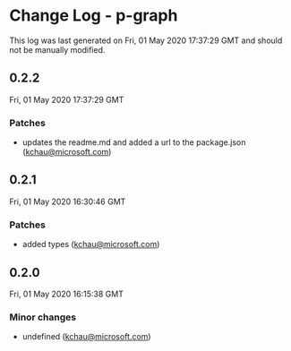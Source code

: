 # Change Log - p-graph

This log was last generated on Fri, 01 May 2020 17:37:29 GMT and should not be manually modified.

<!-- Start content -->

## 0.2.2

Fri, 01 May 2020 17:37:29 GMT

### Patches

- updates the readme.md and added a url to the package.json (kchau@microsoft.com)

## 0.2.1

Fri, 01 May 2020 16:30:46 GMT

### Patches

- added types (kchau@microsoft.com)

## 0.2.0

Fri, 01 May 2020 16:15:38 GMT

### Minor changes

- undefined (kchau@microsoft.com)
